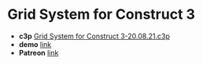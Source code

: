 # Grid System for Construct 3

* **c3p** [Grid System for Construct 3-20.08.21.c3p](source/c3p/grid-system-20.08.21.c3p)
* **demo** [link](demo)
* **Patreon** [link](https://patreon.com/el3um4s)

